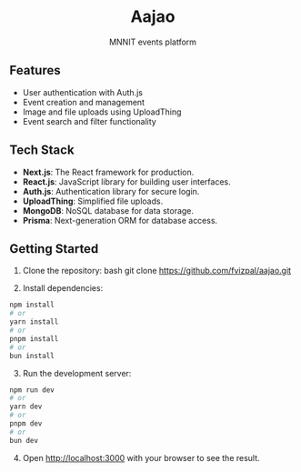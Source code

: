 <h1 align="center">Aajao</h1>
<p align="center">MNNIT events platform</p>

## Features
- User authentication with Auth.js
- Event creation and management
- Image and file uploads using UploadThing
- Event search and filter functionality

## Tech Stack
- **Next.js**: The React framework for production.
- **React.js**: JavaScript library for building user interfaces.
- **Auth.js**: Authentication library for secure login.
- **UploadThing**: Simplified file uploads.
- **MongoDB**: NoSQL database for data storage.
- **Prisma**: Next-generation ORM for database access.


## Getting Started
1. Clone the repository: 
bash
git clone https://github.com/fvizpal/aajao.git


2. Install dependencies:
```bash
npm install
# or
yarn install
# or
pnpm install
# or
bun install
```

3. Run the development server:

```bash
npm run dev
# or
yarn dev
# or
pnpm dev
# or
bun dev
```

4. Open [http://localhost:3000](http://localhost:3000) with your browser to see the result.